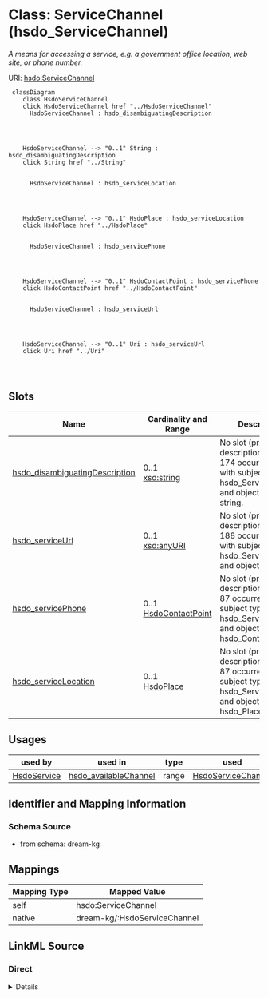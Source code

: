 

# Class: ServiceChannel (hsdo_ServiceChannel)


_A means for accessing a service, e.g. a government office location, web site, or phone number._





URI: [hsdo:ServiceChannel](http://schema.org/ServiceChannel)






```mermaid
 classDiagram
    class HsdoServiceChannel
    click HsdoServiceChannel href "../HsdoServiceChannel"
      HsdoServiceChannel : hsdo_disambiguatingDescription
        
          
    
    
    HsdoServiceChannel --> "0..1" String : hsdo_disambiguatingDescription
    click String href "../String"

        
      HsdoServiceChannel : hsdo_serviceLocation
        
          
    
    
    HsdoServiceChannel --> "0..1" HsdoPlace : hsdo_serviceLocation
    click HsdoPlace href "../HsdoPlace"

        
      HsdoServiceChannel : hsdo_servicePhone
        
          
    
    
    HsdoServiceChannel --> "0..1" HsdoContactPoint : hsdo_servicePhone
    click HsdoContactPoint href "../HsdoContactPoint"

        
      HsdoServiceChannel : hsdo_serviceUrl
        
          
    
    
    HsdoServiceChannel --> "0..1" Uri : hsdo_serviceUrl
    click Uri href "../Uri"

        
      
```




<!-- no inheritance hierarchy -->


## Slots

| Name | Cardinality and Range | Description | Inheritance |
| ---  | --- | --- | --- |
| [hsdo_disambiguatingDescription](../slots/hsdo_disambiguatingDescription.md) | 0..1 <br/> [xsd:string](xsd:string) | No slot (predicate) description specified <br/> 174 occurrences with subject type hsdo_ServiceChannel and object type string. | direct |
| [hsdo_serviceUrl](../slots/hsdo_serviceUrl.md) | 0..1 <br/> [xsd:anyURI](xsd:anyURI) | No slot (predicate) description specified <br/> 188 occurrences with subject type hsdo_ServiceChannel and object type uri. | direct |
| [hsdo_servicePhone](../slots/hsdo_servicePhone.md) | 0..1 <br/> [HsdoContactPoint](../classes/HsdoContactPoint.md) | No slot (predicate) description specified <br/> 87 occurrences with subject type hsdo_ServiceChannel and object type hsdo_ContactPoint. | direct |
| [hsdo_serviceLocation](../slots/hsdo_serviceLocation.md) | 0..1 <br/> [HsdoPlace](../classes/HsdoPlace.md) | No slot (predicate) description specified <br/> 87 occurrences with subject type hsdo_ServiceChannel and object type hsdo_Place. | direct |





## Usages

| used by | used in | type | used |
| ---  | --- | --- | --- |
| [HsdoService](../classes/HsdoService.md) | [hsdo_availableChannel](../slots/hsdo_availableChannel.md) | range | [HsdoServiceChannel](../classes/HsdoServiceChannel.md) |






## Identifier and Mapping Information







### Schema Source


* from schema: dream-kg




## Mappings

| Mapping Type | Mapped Value |
| ---  | ---  |
| self | hsdo:ServiceChannel |
| native | dream-kg/:HsdoServiceChannel |







## LinkML Source

<!-- TODO: investigate https://stackoverflow.com/questions/37606292/how-to-create-tabbed-code-blocks-in-mkdocs-or-sphinx -->

### Direct

<details>
```yaml
name: hsdo_ServiceChannel
conforms_to: No schema conformance document specified
description: A means for accessing a service, e.g. a government office location, web
  site, or phone number.
title: ServiceChannel
notes:
- Class with 174 occurrences.
from_schema: dream-kg
rank: 1000
slots:
- hsdo_disambiguatingDescription
- hsdo_serviceUrl
- hsdo_servicePhone
- hsdo_serviceLocation
class_uri: hsdo:ServiceChannel

```
</details>

### Induced

<details>
```yaml
name: hsdo_ServiceChannel
conforms_to: No schema conformance document specified
description: A means for accessing a service, e.g. a government office location, web
  site, or phone number.
title: ServiceChannel
notes:
- Class with 174 occurrences.
from_schema: dream-kg
rank: 1000
attributes:
  hsdo_disambiguatingDescription:
    name: hsdo_disambiguatingDescription
    description: No slot (predicate) description specified
    comments:
    - 174 occurrences with subject type hsdo_ServiceChannel and object type string.
    examples:
    - description: hsdo_ServiceChannel → string
      object:
        example_object: Aunt Bertha
        example_object_type: string
        example_predicate: hsdo:disambiguatingDescription
        example_subject: dreamkg:service/channel/AB-4542572480692224
        example_subject_type: hsdo_ServiceChannel
    from_schema: dream-kg
    rank: 1000
    slot_uri: hsdo:disambiguatingDescription
    alias: hsdo_disambiguatingDescription
    owner: hsdo_ServiceChannel
    domain_of:
    - hsdo_ServiceChannel
    range: string
  hsdo_serviceUrl:
    name: hsdo_serviceUrl
    description: No slot (predicate) description specified
    comments:
    - 188 occurrences with subject type hsdo_ServiceChannel and object type uri.
    examples:
    - description: hsdo_ServiceChannel → uri
      object:
        example_object: https://www.auntbertha.com//child-guidance-resource-centers-%2528cgrc%2529--philadelphia-pa--drug-and-alcohol-services/4542572480692224?postal=19139
        example_object_type: uri
        example_predicate: hsdo:serviceUrl
        example_subject: dreamkg:service/channel/AB-4542572480692224
        example_subject_type: hsdo_ServiceChannel
    from_schema: dream-kg
    rank: 1000
    slot_uri: hsdo:serviceUrl
    alias: hsdo_serviceUrl
    owner: hsdo_ServiceChannel
    domain_of:
    - hsdo_ServiceChannel
    range: uri
  hsdo_servicePhone:
    name: hsdo_servicePhone
    description: No slot (predicate) description specified
    comments:
    - 87 occurrences with subject type hsdo_ServiceChannel and object type hsdo_ContactPoint.
    examples:
    - description: hsdo_ServiceChannel → hsdo_ContactPoint
      object:
        example_object: dreamkg:service/phone/6710596967858176
        example_object_type: hsdo_ContactPoint
        example_predicate: hsdo:servicePhone
        example_subject: dreamkg:service/channel/P-6710596967858176
        example_subject_type: hsdo_ServiceChannel
    from_schema: dream-kg
    rank: 1000
    slot_uri: hsdo:servicePhone
    alias: hsdo_servicePhone
    owner: hsdo_ServiceChannel
    domain_of:
    - hsdo_ServiceChannel
    range: hsdo_ContactPoint
  hsdo_serviceLocation:
    name: hsdo_serviceLocation
    description: No slot (predicate) description specified
    comments:
    - 87 occurrences with subject type hsdo_ServiceChannel and object type hsdo_Place.
    examples:
    - description: hsdo_ServiceChannel → hsdo_Place
      object:
        example_object: dreamkg:service/location/6710596967858176
        example_object_type: hsdo_Place
        example_predicate: hsdo:serviceLocation
        example_subject: dreamkg:service/channel/P-6710596967858176
        example_subject_type: hsdo_ServiceChannel
    from_schema: dream-kg
    rank: 1000
    slot_uri: hsdo:serviceLocation
    alias: hsdo_serviceLocation
    owner: hsdo_ServiceChannel
    domain_of:
    - hsdo_ServiceChannel
    range: hsdo_Place
class_uri: hsdo:ServiceChannel

```
</details>